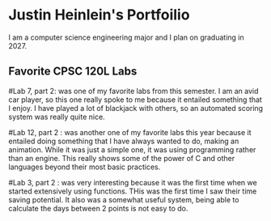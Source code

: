 # Justin Heinlein's Portfoilio


I am a computer science engineering major and I plan on graduating in 2027.


## Favorite CPSC 120L Labs


#Lab 7, part 2:
was one of my favorite labs from this semester. I am an avid car player, so this one really spoke to me because it entailed something that I enjoy. I have played a lot of blackjack with others, so an automated scoring system was really quite nice.

#Lab 12, part 2 :
was another one of my favorite labs this year because it entailed doing something that I have always wanted to do, making an animation. While it was just a simple one, it was using programming rather than an engine. This really shows some of the power of C and other languages beyond their most basic practices.

#Lab 3, part 2 :
was very interesting because it was the first time when we started extensively using functions. THis was the first time I saw their time saving potential. It also was a somewhat useful system, being able to calculate the days between 2 points is not easy to do.

